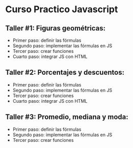# Curso Practico Javascript

## Taller #1: Figuras geométricas:

- Primer paso: definir las fórmulas
- Segundo paso: implementar las fórmulas en JS
- Tercer paso: crear funciones
- Cuarto paso: integrar JS con HTML


## Taller #2: Porcentajes y descuentos:

- Primer paso: definir las fórmulas
- Segundo paso: implementar las fórmulas en JS
- Tercer paso: crear funciones
- Cuarto paso: integrar JS con HTML

## Taller #3: Promedio, mediana y moda:

- Primer paso: definir las fórmulas
- Segundo paso: implementar las fórmulas en JS
- Tercer paso: crear funciones
